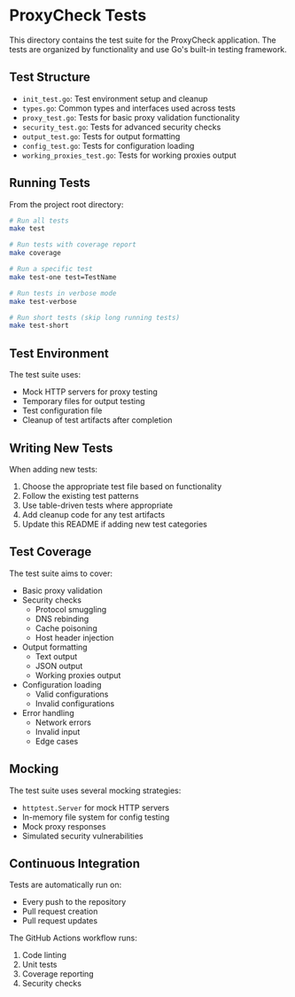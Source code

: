 # ProxyCheck Tests

This directory contains the test suite for the ProxyCheck application. The tests are organized by functionality and use Go's built-in testing framework.

## Test Structure

- `init_test.go`: Test environment setup and cleanup
- `types.go`: Common types and interfaces used across tests
- `proxy_test.go`: Tests for basic proxy validation functionality
- `security_test.go`: Tests for advanced security checks
- `output_test.go`: Tests for output formatting
- `config_test.go`: Tests for configuration loading
- `working_proxies_test.go`: Tests for working proxies output

## Running Tests

From the project root directory:

```bash
# Run all tests
make test

# Run tests with coverage report
make coverage

# Run a specific test
make test-one test=TestName

# Run tests in verbose mode
make test-verbose

# Run short tests (skip long running tests)
make test-short
```

## Test Environment

The test suite uses:
- Mock HTTP servers for proxy testing
- Temporary files for output testing
- Test configuration file
- Cleanup of test artifacts after completion

## Writing New Tests

When adding new tests:

1. Choose the appropriate test file based on functionality
2. Follow the existing test patterns
3. Use table-driven tests where appropriate
4. Add cleanup code for any test artifacts
5. Update this README if adding new test categories

## Test Coverage

The test suite aims to cover:
- Basic proxy validation
- Security checks
  - Protocol smuggling
  - DNS rebinding
  - Cache poisoning
  - Host header injection
- Output formatting
  - Text output
  - JSON output
  - Working proxies output
- Configuration loading
  - Valid configurations
  - Invalid configurations
- Error handling
  - Network errors
  - Invalid input
  - Edge cases

## Mocking

The test suite uses several mocking strategies:
- `httptest.Server` for mock HTTP servers
- In-memory file system for config testing
- Mock proxy responses
- Simulated security vulnerabilities

## Continuous Integration

Tests are automatically run on:
- Every push to the repository
- Pull request creation
- Pull request updates

The GitHub Actions workflow runs:
1. Code linting
2. Unit tests
3. Coverage reporting
4. Security checks 